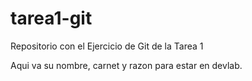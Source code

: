 tarea1-git
==========

Repositorio con el Ejercicio de Git de la Tarea 1

Aqui va su nombre, carnet y razon para estar en devlab.

